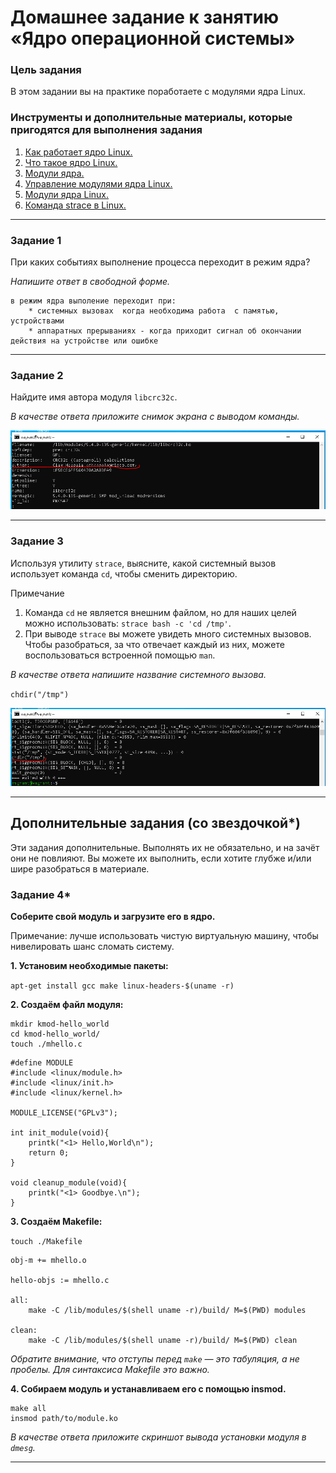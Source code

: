 # Домашнее задание к занятию «Ядро операционной системы»

### Цель задания

В этом задании вы на практике поработаете с модулями ядра Linux.

### Инструменты и дополнительные материалы, которые пригодятся для выполнения задания

1. [Как работает ядро Linux.](https://linuxthebest.net/kak-rabotaet-yadro-linux-ob%D1%8Ayasnenye-anatomyy-yadra-linux/)
2. [Что такое ядро Linux.](https://losst.pro/chto-takoe-yadro-linux)
3. [Модули ядра.](https://help.ubuntu.ru/wiki/%D0%BC%D0%BE%D0%B4%D1%83%D0%BB%D0%B8_%D1%8F%D0%B4%D1%80%D0%B0)
4. [Управление модулями ядра Linux.](https://andreyex.ru/linux/upravlenie-modulyami-yadra-linux/)
5. [Модули ядра Linux.](https://hackware.ru/?p=12514)
6. [Команда strace в Linux.](https://losst.pro/komanda-strace-v-linux)

---

### Задание 1

При каких событиях выполнение процесса переходит в режим ядра?

*Напишите ответ в свободной форме.*

	в режим ядра выполение переходит при:
		* системных вызовах  когда необходима работа  с памятью, устройствами
		* аппаратных прерываниях - когда приходит сигнал об окончании действия на устройстве или ошибке

---

### Задание 2

Найдите имя автора модуля `libcrc32c`.

*В качестве ответа приложите снимок экрана с выводом команды.*

![autor](https://github.com/vakhtanov/netology_devops_zero_DZ/blob/main/slinb/DZ6/1Autor.PNG)

---

### Задание 3

Используя утилиту `strace`, выясните, какой системный вызов использует команда `cd`, чтобы сменить директорию.

Примечание

 1. Команда `cd` не является внешним файлом, но для наших целей можно использовать: `strace bash -c 'cd /tmp'`.
 2. При выводе `strace` вы можете увидеть много системных вызовов. Чтобы разобраться, за что отвечает каждый из них, можете воспользоваться встроенной помощью `man`.

*В качестве ответа напишите название системного вызова.*

`chdir("/tmp")`

![chdir](https://github.com/vakhtanov/netology_devops_zero_DZ/blob/main/slinb/DZ6/2cd.PNG)

---

## Дополнительные задания (со звездочкой*)

Эти задания дополнительные. Выполнять их не обязательно, и на зачёт они не повлияют. Вы можете их выполнить, если хотите глубже и/или шире разобраться в материале.

### Задание 4*

**Соберите свой модуль и загрузите его в ядро.**

Примечание: лучше использовать чистую виртуальную машину, чтобы нивелировать шанс сломать систему.

**1. Установим необходимые пакеты:**

`apt-get install gcc make linux-headers-$(uname -r)`

**2. Создаём файл модуля:**

```
mkdir kmod-hello_world
cd kmod-hello_world/
touch ./mhello.c
```

```
#define MODULE
#include <linux/module.h>
#include <linux/init.h>
#include <linux/kernel.h>

MODULE_LICENSE("GPLv3");

int init_module(void){
    printk("<1> Hello,World\n");
    return 0;
}

void cleanup_module(void){
    printk("<1> Goodbye.\n");
}
```

**3. Создаём Makefile:**

`touch ./Makefile`

```
obj-m += mhello.o

hello-objs := mhello.c

all:
	make -C /lib/modules/$(shell uname -r)/build/ M=$(PWD) modules

clean:
	make -C /lib/modules/$(shell uname -r)/build/ M=$(PWD) clean
```

_Обратите внимание, что отступы перед `make` — это табуляция, а не пробелы. Для синтаксиса Makefile это важно._

**4. Собираем модуль и устанавливаем его с помощью insmod.**

```
make all
insmod path/to/module.ko
```

*В качестве ответа приложите скриншот вывода установки модуля в `dmesg`.*

-----


